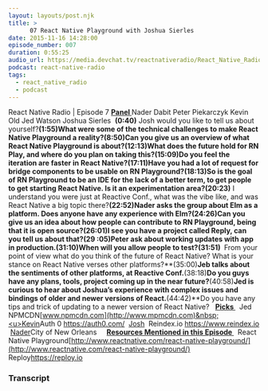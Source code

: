 ```yaml
---
layout: layouts/post.njk
title: >
      07 React Native Playground with Joshua Sierles
date: 2015-11-16 14:28:00
episode_number: 007
duration: 0:55:25
audio_url: https://media.devchat.tv/reactnativeradio/React_Native_Radio_Episode_7.mp3
podcast: react-native-radio
tags: 
  - react_native_radio
  - podcast
---
```


React Native Radio | Episode 7 **<u>Panel </u>** Nader Dabit Peter Piekarczyk Kevin Old Jed Watson Joshua Sierles &nbsp;**(0:40)** Josh would you like to tell us about yourself?**(1:55)**What were some of the technical challenges to make React Native Playground a reality?**(8:50)**Can you give us an overview of what React Native Playground is about?**(12:13)**What does the future hold for RN Play, and where do you plan on taking this?**(15:09)**Do you feel the iteration are faster in React Native?**(17:11)**Have you had a lot of request for bridge components to be usable on RN Playground?**(18:13)**So is the goal of RN Playground to be an IDE for the lack of a better term, to get people to get starting React Native. Is it an experimentation area?**(20:23)** I understand you were just at Reactive Conf., what was the vibe like, and was React Native a big topic there?**(22:52)**Nader asks the group about Elm as a platform. Does anyone have any experience with Elm?**(24:26)**Can you give us an idea about how people can contribute to RN Playground, being that it is open source?**(26:01)**I see you have a project called Reply, can you tell us about that?**(29 :05)**Peter ask about working updates with app in production.**(31:10)**When will you allow people to test?**(31:51)&nbsp;** From your point of view what do you think of the future of React Native? What is your stance on React Native verses other platforms?**(35:00)**Jeb talks about the sentiments of other platforms, at Reactive Conf.**(38:18)**Do you guys have any plans, tools, project coming up in the near future?**(40:58)**Jed is curious to hear about Joshua’s experience with complex issues and bindings of older and newer versions of React.**(44:42)**Do you have any tips and trick of updating to a newer version of React Native? &nbsp; **<u>Picks </u>** &nbsp; Jed NPMCDN[www.npmcdn.com](http://www.mpmcdn.com)&nbsp;<u>Kevin</u>Auth 0 https://auth0.com/ &nbsp;<u>Josh</u>&nbsp; Reindex.io https://www.reindex.io &nbsp;<u>Nader</u>City of New Orleans &nbsp; &nbsp; **<u>Resources Mentioned in this Episode </u>** &nbsp; React Native Playground[http://www.reactnative.com/react-native-playground/](http://www.reactnative.com/react-native-playground/)&nbsp; Reploy<u>https://reploy.io</u>



### Transcript


